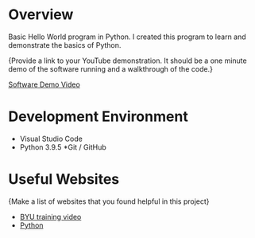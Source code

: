 # Overview

Basic Hello World program in Python. I created this program to learn and demonstrate the basics of Python.


{Provide a link to your YouTube demonstration.  It should be a one minute demo of the software running and a walkthrough of the code.}

[Software Demo Video](http://youtube.link.goes.here)

# Development Environment

* Visual Studio Code
* Python 3.9.5
*Git / GitHub

# Useful Websites

{Make a list of websites that you found helpful in this project}
* [BYU training video](https://video.byui.edu/media/t/1_zyyx43ke)
* [Python](https://www.python.org/)
